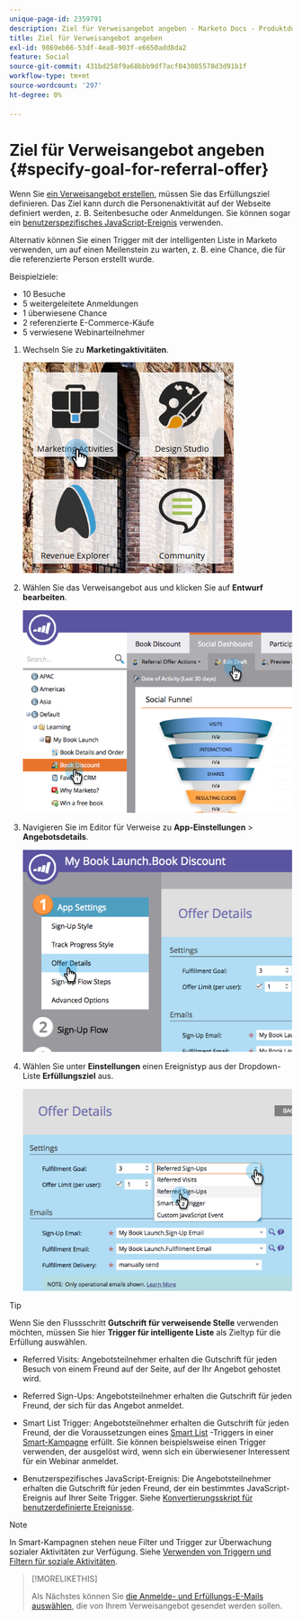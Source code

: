 ```yaml
---
unique-page-id: 2359791
description: Ziel für Verweisangebot angeben - Marketo Docs - Produktdokumentation
title: Ziel für Verweisangebot angeben
exl-id: 9869eb66-53df-4ea8-903f-e6650add8da2
feature: Social
source-git-commit: 431bd258f9a68bbb9df7acf043085578d3d91b1f
workflow-type: tm+mt
source-wordcount: '297'
ht-degree: 0%

---
```


# Ziel für Verweisangebot angeben {#specify-goal-for-referral-offer}

Wenn Sie [ein Verweisangebot erstellen](/help/marketo/product-docs/demand-generation/social/referral-offers/create-a-referral-offer.md), müssen Sie das Erfüllungsziel definieren. Das Ziel kann durch die Personenaktivität auf der Webseite definiert werden, z. B. Seitenbesuche oder Anmeldungen. Sie können sogar ein [benutzerspezifisches JavaScript-Ereignis](/help/marketo/product-docs/demand-generation/social/social-functions/conversion-script-for-custom-events.md) verwenden.

Alternativ können Sie einen Trigger mit der intelligenten Liste in Marketo verwenden, um auf einen Meilenstein zu warten, z. B. eine Chance, die für die referenzierte Person erstellt wurde.

Beispielziele:

* 10 Besuche
* 5 weitergeleitete Anmeldungen
* 1 überwiesene Chance
* 2 referenzierte E-Commerce-Käufe
* 5 verwiesene Webinarteilnehmer

1. Wechseln Sie zu **Marketingaktivitäten**.

   ![](assets/ma.png)

1. Wählen Sie das Verweisangebot aus und klicken Sie auf **Entwurf bearbeiten**.

   ![](assets/image2014-9-19-15-3a6-3a35.png)

1. Navigieren Sie im Editor für Verweise zu **App-Einstellungen** > **Angebotsdetails**.

   ![](assets/image2014-9-19-15-3a6-3a44.png)

1. Wählen Sie unter **Einstellungen** einen Ereignistyp aus der Dropdown-Liste **Erfüllungsziel** aus.

   ![](assets/image2014-9-19-15-3a6-3a56.png)

>[!TIP]
>
>Wenn Sie den Flussschritt **Gutschrift für verweisende Stelle** verwenden möchten, müssen Sie hier **Trigger für intelligente Liste** als Zieltyp für die Erfüllung auswählen.

* Referred Visits: Angebotsteilnehmer erhalten die Gutschrift für jeden Besuch von einem Freund auf der Seite, auf der Ihr Angebot gehostet wird.
* Referred Sign-Ups: Angebotsteilnehmer erhalten die Gutschrift für jeden Freund, der sich für das Angebot anmeldet.
* Smart List Trigger: Angebotsteilnehmer erhalten die Gutschrift für jeden Freund, der die Voraussetzungen eines [Smart List](/help/marketo/product-docs/core-marketo-concepts/smart-lists-and-static-lists/understanding-smart-lists.md) -Triggers in einer [Smart-Kampagne](/help/marketo/product-docs/core-marketo-concepts/smart-campaigns/understanding-smart-campaigns.md) erfüllt. Sie können beispielsweise einen Trigger verwenden, der ausgelöst wird, wenn sich ein überwiesener Interessent für ein Webinar anmeldet.

* Benutzerspezifisches JavaScript-Ereignis: Die Angebotsteilnehmer erhalten die Gutschrift für jeden Freund, der ein bestimmtes JavaScript-Ereignis auf Ihrer Seite Trigger. Siehe [Konvertierungsskript für benutzerdefinierte Ereignisse](/help/marketo/product-docs/demand-generation/social/social-functions/triggers-and-filters-for-social-activities.md).

>[!NOTE]
>
>In Smart-Kampagnen stehen neue Filter und Trigger zur Überwachung sozialer Aktivitäten zur Verfügung. Siehe [Verwenden von Triggern und Filtern für soziale Aktivitäten](/help/marketo/product-docs/demand-generation/social/social-functions/triggers-and-filters-for-social-activities.md).

>[!MORELIKETHIS]
>
>Als Nächstes können Sie [die Anmelde- und Erfüllungs-E-Mails auswählen](/help/marketo/product-docs/demand-generation/social/referral-offers/send-referral-offer-fulfillment-email.md), die von Ihrem Verweisangebot gesendet werden sollen.
